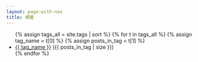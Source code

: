 ```yaml
---
layout: page-with-nav
title: 標籤
---
```


<h1 style="display:none">標籤</h1>

<ul>
{% assign tags_all = site.tags | sort %}
{% for t in tags_all %}
  {% assign tag_name = t[0] %}
  {% assign posts_in_tag = t[1] %}
  <li><a href="{{ '/blog' | relative_url }}?tag={{ tag_name | uri_escape }}">{{ tag_name }}</a> ({{ posts_in_tag | size }})</li>
{% endfor %}
</ul>
